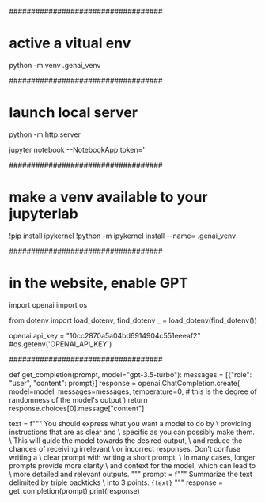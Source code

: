 ###################################
# active a vitual env
python -m venv .genai_venv

###################################
# launch local server

python -m http.server  

jupyter notebook --NotebookApp.token=''

###################################
# make a venv available to your jupyterlab
!pip install ipykernel
!python -m ipykernel install --name= .genai_venv


###################################
# in the website, enable GPT
import openai
import os

from dotenv import load_dotenv, find_dotenv
_ = load_dotenv(find_dotenv())

openai.api_key  = "10cc2870a5a04bd6914904c551eeeaf2" #os.getenv('OPENAI_API_KEY')


###################################

def get_completion(prompt, model="gpt-3.5-turbo"):
    messages = [{"role": "user", "content": prompt}]
    response = openai.ChatCompletion.create(
        model=model,
        messages=messages,
        temperature=0, # this is the degree of randomness of the model's output
    )
    return response.choices[0].message["content"]


text = f"""
You should express what you want a model to do by \ 
providing instructions that are as clear and \ 
specific as you can possibly make them. \ 
This will guide the model towards the desired output, \ 
and reduce the chances of receiving irrelevant \ 
or incorrect responses. Don't confuse writing a \ 
clear prompt with writing a short prompt. \ 
In many cases, longer prompts provide more clarity \ 
and context for the model, which can lead to \ 
more detailed and relevant outputs.
"""
prompt = f"""
Summarize the text delimited by triple backticks \ 
into 3 points.
```{text}```
"""
response = get_completion(prompt)
print(response)